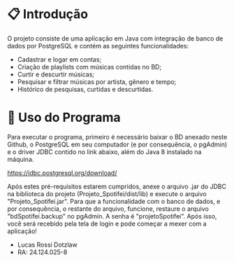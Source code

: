 # 📋 Introdução

O projeto consiste de uma aplicação em Java com integração de banco de dados por PostgreSQL e contém as seguintes funcionalidades:
* Cadastrar e logar em contas;
* Criação de playlists com músicas contidas no BD;
* Curtir e descurtir músicas;
* Pesquisar e filtrar músicas por artista, gênero e tempo;
* Histórico de pesquisas, curtidas e descurtidas.

# 🔧 Uso do Programa

Para executar o programa, primeiro é necessário baixar o BD anexado neste Github, o PostgreSQL em seu computador (e por consequência, o pgAdmin) e o driver JDBC contido no link abaixo, além do Java 8 instalado na máquina.

https://jdbc.postgresql.org/download/

Após estes pré-requisitos estarem cumpridos, anexe o arquivo .jar do JDBC na biblioteca do projeto (Projeto_Spotifei/dist/lib) e execute o arquivo "Projeto_Spotifei.jar". 
Para que a funcionalidade com o banco de dados, e por consequência, o restante do arquivo, funcione, restaure o arquivo "bdSpotifei.backup" no pgAdmin. A senha é "projetoSpotifei". Após isso, você será recebido pela tela de login e pode começar a mexer com a aplicação!

* Lucas Rossi Dotzlaw
* RA: 24.124.025-8
